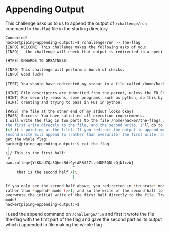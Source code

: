 # Appending Output
This challenge asks us to us to append the output of `/challenge/run` command to `the-flag` file in the starting directory
```bash
Connected!
hacker@piping~appending-output:~$ /challenge/run >> the-flag
[INFO] WELCOME! This challenge makes the following asks of you:
[INFO] - the challenge will check that output is redirected to a specific file path : /home/hacker/the-flag

[HYPE] ONWARDS TO GREATNESS!

[INFO] This challenge will perform a bunch of checks.
[INFO] Good luck!

[TEST] You should have redirected my stdout to a file called /home/hacker/the-flag. Checking...

[HINT] File descriptors are inherited from the parent, unless the FD_CLOEXEC is set by the parent on the file descriptor.
[HINT] For security reasons, some programs, such as python, do this by default in certain cases. Be careful if you are
[HINT] creating and trying to pass in FDs in python.

[PASS] The file at the other end of my stdout looks okay!
[PASS] Success! You have satisfied all execution requirements.
I will write the flag in two parts to the file /home/hacker/the-flag! I'll do
the first write directly to the file, and the second write, I'll do to stdout
(if it's pointing at the file). If you redirect the output in append mode, the
second write will append to (rather than overwrite) the first write, and you'll
get the whole flag!
hacker@piping~appending-output:~$ cat the-flag
 |
\|/ This is the first half:
 v
pwn.college{YLKKaU7Qa3QbncNdt9ytAR6f1Zt.ddDM5QDLzQjN1czW}
                              ^
     that is the second half /|\
                              |

If you only see the second half above, you redirected in *truncate* mode (>)
rather than *append* mode (>>), and so the write of the second half to stdout
overwrote the initial write of the first half directly to the file. Try append
mode!
hacker@piping~appending-output:~$
```
I used the append command on `/challenge/run` and first it wrote the file the-flag with the first part of the flag and gave the second part as its output which i appended in file making the whole flag
